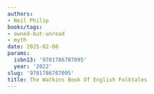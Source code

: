 ```yaml
---
authors:
- Neil Philip
books/tags:
- owned-but-unread
- myth
date: 2025-02-08
params:
  isbn13: '9781786787095'
  year: '2022'
slug: '9781786787095'
title: The Watkins Book Of English Folktales
---
```


<!--more-->